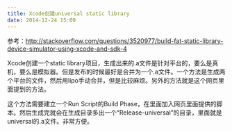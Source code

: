```yaml
---
title: Xcode创建universal static library
date: 2014-12-24 15:09
---
```

参考：<http://stackoverflow.com/questions/3520977/build-fat-static-library-device-simulator-using-xcode-and-sdk-4>

Xcode创建一个static library项目，生成出来的.a文件是针对平台的，要么是真机，要么是模拟器。但是发布的时候最好是合并为一个.a文件。一个方法是生成两个平台的文件，然后用lipo手动合并，但是比较麻烦。另外的方法就是这个网页里面提到的方法。

这个方法需要建立一个Run Script的Build Phase，在里面加入网页里面提供的脚本。然后生成完就会在生成目录多出一个“Release-universal”的目录，里面就是universal的.a文件。非常方便。
